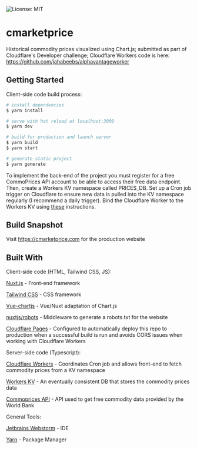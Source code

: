 ![License: MIT](https://img.shields.io/badge/License-MIT-blue.svg)
# cmarketprice
Historical commodity prices visualized using Chart.js; submitted as part of Cloudflare's Developer challenge;
Cloudflare Workers code is here: https://github.com/jahabeebs/alphavantageworker 

## Getting Started

Client-side code build process:

```bash
# install dependencies
$ yarn install

# serve with hot reload at localhost:3000
$ yarn dev

# build for production and launch server
$ yarn build
$ yarn start

# generate static project
$ yarn generate
```
To implement the back-end of the project you must register for a free CommoPrices API account to be able to access their free data endpoint. Then, create a Workers KV namespace called PRICES_DB. Set up a Cron job trigger on Cloudflare to ensure new data is pulled into the KV namespace regularly (I recommend a daily trigger). Bind the Cloudflare Worker to the Workers KV using [these](https://developers.cloudflare.com/workers/runtime-apis/kv#kv-bindings) instructions.

## Build Snapshot
Visit https://cmarketprice.com for the production website

## Built With

Client-side code (HTML, Tailwind CSS, JS):
    
[Nuxt.js](https://nuxtjs.org/) - Front-end framework

[Tailwind CSS](https://tailwindcss.com/) - CSS framework

[Vue-chartjs](https://vue-chartjs.org/) - Vue/Nuxt adaptation of Chart.js

[nuxtjs/robots](https://www.npmjs.com/package/@nuxtjs/robots) - Middleware to generate a robots.txt for the website

[Cloudflare Pages](https://pages.cloudflare.com/) - Configured to automatically deploy this repo to production when a successful build is run and avoids CORS issues when working with Cloudflare Workers


Server-side code (Typescript): 

[Cloudflare Workers](https://workers.cloudflare.com/) - Coordinates Cron job and allows front-end to fetch commodity prices from a KV namespace

[Workers KV](https://developers.cloudflare.com/workers/runtime-apis/kv) - An eventually consistent DB that stores the commodity prices data

[Commoprices API](https://api.commoprices.com/) - API used to get free commodity data provided by the World Bank

General Tools:

[Jetbrains Webstorm](https://www.jetbrains.com/webstorm/) - IDE

[Yarn](https://yarnpkg.com/) - Package Manager



